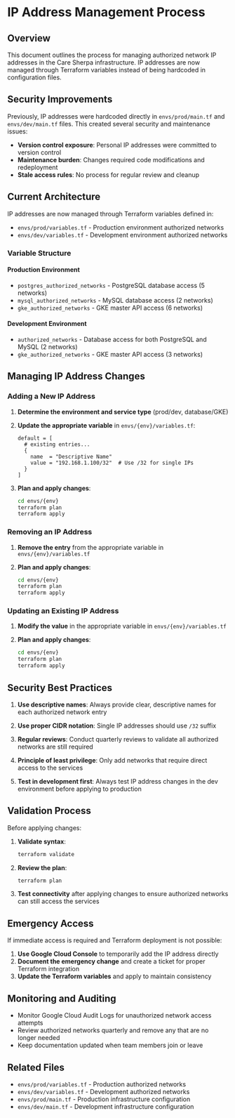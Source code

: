 # IP Address Management Process

## Overview

This document outlines the process for managing authorized network IP addresses in the Care Sherpa infrastructure. IP addresses are now managed through Terraform variables instead of being hardcoded in configuration files.

## Security Improvements

Previously, IP addresses were hardcoded directly in `envs/prod/main.tf` and `envs/dev/main.tf` files. This created several security and maintenance issues:

- **Version control exposure**: Personal IP addresses were committed to version control
- **Maintenance burden**: Changes required code modifications and redeployment
- **Stale access rules**: No process for regular review and cleanup

## Current Architecture

IP addresses are now managed through Terraform variables defined in:

- `envs/prod/variables.tf` - Production environment authorized networks
- `envs/dev/variables.tf` - Development environment authorized networks

### Variable Structure

#### Production Environment

- `postgres_authorized_networks` - PostgreSQL database access (5 networks)
- `mysql_authorized_networks` - MySQL database access (2 networks)  
- `gke_authorized_networks` - GKE master API access (6 networks)

#### Development Environment

- `authorized_networks` - Database access for both PostgreSQL and MySQL (2 networks)
- `gke_authorized_networks` - GKE master API access (3 networks)

## Managing IP Address Changes

### Adding a New IP Address

1. **Determine the environment and service type** (prod/dev, database/GKE)

2. **Update the appropriate variable** in `envs/{env}/variables.tf`:
   ```hcl
   default = [
     # existing entries...
     {
       name  = "Descriptive Name"
       value = "192.168.1.100/32"  # Use /32 for single IPs
     }
   ]
   ```

3. **Plan and apply changes**:
   ```bash
   cd envs/{env}
   terraform plan
   terraform apply
   ```

### Removing an IP Address

1. **Remove the entry** from the appropriate variable in `envs/{env}/variables.tf`

2. **Plan and apply changes**:
   ```bash
   cd envs/{env}
   terraform plan
   terraform apply
   ```

### Updating an Existing IP Address

1. **Modify the value** in the appropriate variable in `envs/{env}/variables.tf`

2. **Plan and apply changes**:
   ```bash
   cd envs/{env}
   terraform plan
   terraform apply
   ```

## Security Best Practices

1. **Use descriptive names**: Always provide clear, descriptive names for each authorized network entry

2. **Use proper CIDR notation**: Single IP addresses should use `/32` suffix

3. **Regular reviews**: Conduct quarterly reviews to validate all authorized networks are still required

4. **Principle of least privilege**: Only add networks that require direct access to the services

5. **Test in development first**: Always test IP address changes in the dev environment before applying to production

## Validation Process

Before applying changes:

1. **Validate syntax**:
   ```bash
   terraform validate
   ```

2. **Review the plan**:
   ```bash
   terraform plan
   ```

3. **Test connectivity** after applying changes to ensure authorized networks can still access the services

## Emergency Access

If immediate access is required and Terraform deployment is not possible:

1. **Use Google Cloud Console** to temporarily add the IP address directly
2. **Document the emergency change** and create a ticket for proper Terraform integration
3. **Update the Terraform variables** and apply to maintain consistency

## Monitoring and Auditing

- Monitor Google Cloud Audit Logs for unauthorized network access attempts
- Review authorized networks quarterly and remove any that are no longer needed
- Keep documentation updated when team members join or leave

## Related Files

- `envs/prod/variables.tf` - Production authorized networks
- `envs/dev/variables.tf` - Development authorized networks
- `envs/prod/main.tf` - Production infrastructure configuration
- `envs/dev/main.tf` - Development infrastructure configuration